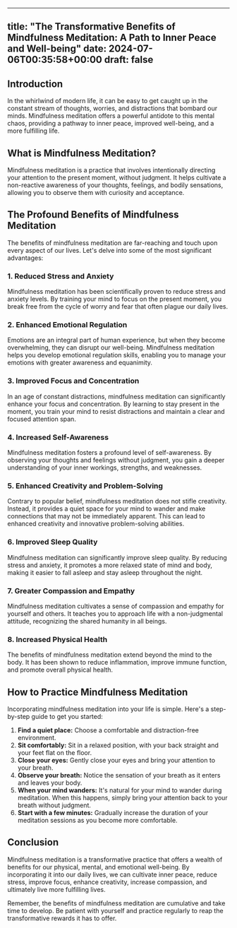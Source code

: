 
---
title: "The Transformative Benefits of Mindfulness Meditation: A Path to Inner Peace and Well-being"
date: 2024-07-06T00:35:58+00:00
draft: false
---

## Introduction

In the whirlwind of modern life, it can be easy to get caught up in the constant stream of thoughts, worries, and distractions that bombard our minds. Mindfulness meditation offers a powerful antidote to this mental chaos, providing a pathway to inner peace, improved well-being, and a more fulfilling life.

## What is Mindfulness Meditation?

Mindfulness meditation is a practice that involves intentionally directing your attention to the present moment, without judgment. It helps cultivate a non-reactive awareness of your thoughts, feelings, and bodily sensations, allowing you to observe them with curiosity and acceptance.

## The Profound Benefits of Mindfulness Meditation

The benefits of mindfulness meditation are far-reaching and touch upon every aspect of our lives. Let's delve into some of the most significant advantages:

### 1. Reduced Stress and Anxiety

Mindfulness meditation has been scientifically proven to reduce stress and anxiety levels. By training your mind to focus on the present moment, you break free from the cycle of worry and fear that often plague our daily lives.

### 2. Enhanced Emotional Regulation

Emotions are an integral part of human experience, but when they become overwhelming, they can disrupt our well-being. Mindfulness meditation helps you develop emotional regulation skills, enabling you to manage your emotions with greater awareness and equanimity.

### 3. Improved Focus and Concentration

In an age of constant distractions, mindfulness meditation can significantly enhance your focus and concentration. By learning to stay present in the moment, you train your mind to resist distractions and maintain a clear and focused attention span.

### 4. Increased Self-Awareness

Mindfulness meditation fosters a profound level of self-awareness. By observing your thoughts and feelings without judgment, you gain a deeper understanding of your inner workings, strengths, and weaknesses.

### 5. Enhanced Creativity and Problem-Solving

Contrary to popular belief, mindfulness meditation does not stifle creativity. Instead, it provides a quiet space for your mind to wander and make connections that may not be immediately apparent. This can lead to enhanced creativity and innovative problem-solving abilities.

### 6. Improved Sleep Quality

Mindfulness meditation can significantly improve sleep quality. By reducing stress and anxiety, it promotes a more relaxed state of mind and body, making it easier to fall asleep and stay asleep throughout the night.

### 7. Greater Compassion and Empathy

Mindfulness meditation cultivates a sense of compassion and empathy for yourself and others. It teaches you to approach life with a non-judgmental attitude, recognizing the shared humanity in all beings.

### 8. Increased Physical Health

The benefits of mindfulness meditation extend beyond the mind to the body. It has been shown to reduce inflammation, improve immune function, and promote overall physical health.

## How to Practice Mindfulness Meditation

Incorporating mindfulness meditation into your life is simple. Here's a step-by-step guide to get you started:

1. **Find a quiet place:** Choose a comfortable and distraction-free environment.
2. **Sit comfortably:** Sit in a relaxed position, with your back straight and your feet flat on the floor.
3. **Close your eyes:** Gently close your eyes and bring your attention to your breath.
4. **Observe your breath:** Notice the sensation of your breath as it enters and leaves your body.
5. **When your mind wanders:** It's natural for your mind to wander during meditation. When this happens, simply bring your attention back to your breath without judgment.
6. **Start with a few minutes:** Gradually increase the duration of your meditation sessions as you become more comfortable.

## Conclusion

Mindfulness meditation is a transformative practice that offers a wealth of benefits for our physical, mental, and emotional well-being. By incorporating it into our daily lives, we can cultivate inner peace, reduce stress, improve focus, enhance creativity, increase compassion, and ultimately live more fulfilling lives.

Remember, the benefits of mindfulness meditation are cumulative and take time to develop. Be patient with yourself and practice regularly to reap the transformative rewards it has to offer.